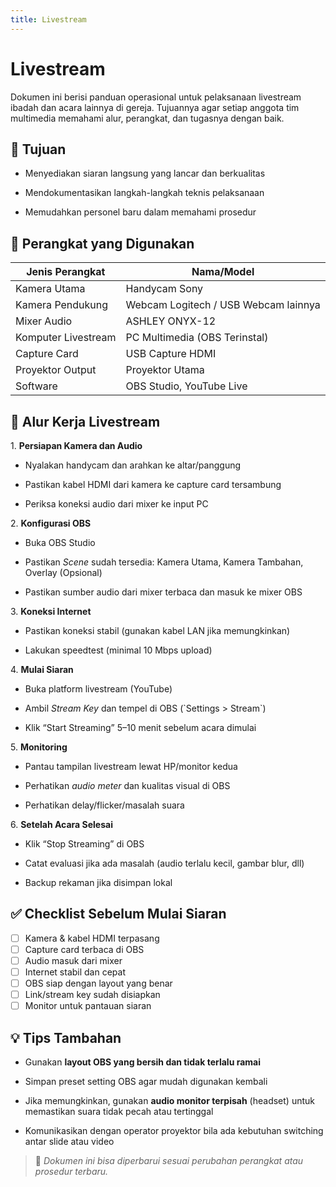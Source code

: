 ```yaml
---
title: Livestream
---
```


# Livestream

Dokumen ini berisi panduan operasional untuk pelaksanaan livestream ibadah dan acara lainnya di gereja. Tujuannya agar setiap anggota tim multimedia memahami alur, perangkat, dan tugasnya dengan baik.

## 🎯 Tujuan

- Menyediakan siaran langsung yang lancar dan berkualitas

- Mendokumentasikan langkah-langkah teknis pelaksanaan

- Memudahkan personel baru dalam memahami prosedur

## 🔧 Perangkat yang Digunakan

| Jenis Perangkat     | Nama/Model                           |
| ------------------- | ------------------------------------ |
| Kamera Utama        | Handycam Sony                        |
| Kamera Pendukung    | Webcam Logitech / USB Webcam lainnya |
| Mixer Audio         | ASHLEY ONYX-12                       |
| Komputer Livestream | PC Multimedia (OBS Terinstal)        |
| Capture Card        | USB Capture HDMI                     |
| Proyektor Output    | Proyektor Utama                      |
| Software            | OBS Studio, YouTube Live             |

## 🔄 Alur Kerja Livestream

1\. **Persiapan Kamera dan Audio**

- Nyalakan handycam dan arahkan ke altar/panggung

- Pastikan kabel HDMI dari kamera ke capture card tersambung

- Periksa koneksi audio dari mixer ke input PC

2\. **Konfigurasi OBS**

- Buka OBS Studio

- Pastikan *Scene* sudah tersedia: Kamera Utama, Kamera Tambahan, Overlay (Opsional)

- Pastikan sumber audio dari mixer terbaca dan masuk ke mixer OBS

3\. **Koneksi Internet**

- Pastikan koneksi stabil (gunakan kabel LAN jika memungkinkan)

- Lakukan speedtest (minimal 10 Mbps upload)

4\. **Mulai Siaran**

- Buka platform livestream (YouTube)

- Ambil *Stream Key* dan tempel di OBS (\`Settings > Stream\`)

- Klik “Start Streaming” 5–10 menit sebelum acara dimulai

5\. **Monitoring**

- Pantau tampilan livestream lewat HP/monitor kedua

- Perhatikan *audio meter* dan kualitas visual di OBS

- Perhatikan delay/flicker/masalah suara

6\. **Setelah Acara Selesai**

- Klik “Stop Streaming” di OBS

- Catat evaluasi jika ada masalah (audio terlalu kecil, gambar blur, dll)

- Backup rekaman jika disimpan lokal

## ✅ Checklist Sebelum Mulai Siaran

* [ ] Kamera & kabel HDMI terpasang
* [ ] Capture card terbaca di OBS
* [ ] Audio masuk dari mixer
* [ ] Internet stabil dan cepat
* [ ] OBS siap dengan layout yang benar
* [ ] Link/stream key sudah disiapkan
* [ ] Monitor untuk pantauan siaran

## 💡 Tips Tambahan

- Gunakan **layout OBS yang bersih dan tidak terlalu ramai**

- Simpan preset setting OBS agar mudah digunakan kembali

- Jika memungkinkan, gunakan **audio monitor terpisah** (headset) untuk memastikan suara tidak pecah atau tertinggal

- Komunikasikan dengan operator proyektor bila ada kebutuhan switching antar slide atau video

> 📝 *Dokumen ini bisa diperbarui sesuai perubahan perangkat atau prosedur terbaru.*
